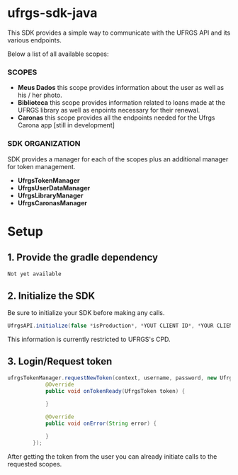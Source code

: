 # ufrgs-sdk-java
This SDK provides a simple way to communicate with the UFRGS API and its various endpoints.

Below a list of all available scopes:

### SCOPES
- **Meus Dados** this scope provides information about the user as well as his / her photo.
- **Biblioteca** this scope provides information related to loans made at the UFRGS library as well as enpoints necessary for their renewal.
- **Caronas** this scope provides all the endpoints needed for the Ufrgs Carona app [still in development]

### SDK ORGANIZATION
SDK provides a manager for each of the scopes plus an additional manager for token management.

- **UfrgsTokenManager**
- **UfrgsUserDataManager**
- **UfrgsLibraryManager**
- **UfrgsCaronasManager**

# Setup

## 1. Provide the gradle dependency

```gradle
Not yet available
```

## 2. Initialize the SDK
Be sure to initialize your SDK before making any calls.

```java
UfrgsAPI.initialize(false *isProduction*, *YOUT CLIENT ID*, *YOUR CLIENT SECRET*, *SCOPE REQUESTED*, *GRANT TYPE*);
```


This information is currently restricted to UFRGS's CPD.

## 3. Login/Request token

```java
ufrgsTokenManager.requestNewToken(context, username, password, new UfrgsTokenManager.OnTokenListener() {
            @Override
            public void onTokenReady(UfrgsToken token) {
                
            }

            @Override
            public void onError(String error) {

            }
        });
```

After getting the token from the user you can already initiate calls to the requested scopes.

